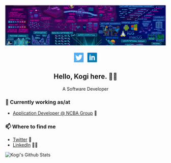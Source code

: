 ## [![Eric Kogi's header](https://github.com/erickogi/erickogi/blob/main/images/background.jpeg)](https://www.linkedin.com/in/erickogi/)
<p align='center'>
<a href="https://twitter.com/erickogi_"><img height="30" src="https://github.com/erickogi/erickogi/blob/main/images/twitter.png?raw=true"></a>&nbsp;&nbsp;
<a href="https://www.linkedin.com/in/erickogi/"><img height="30" src="https://github.com/erickogi/erickogi/blob/main/images/linkedin.png?raw=true"></a>
</p>
<h2 align="center">Hello, Kogi here. 👋🤓</h2>
<p align="center">A Software Developer</p>

### 💼 Currently working as/at
- [Application Developer @ NCBA Group](https://ncbagroup.com) 💼 

### 📫 Where to find me
- [Twitter](https://twitter.com/kogi_dev) 🐤
- [LinkedIn](https://linkedin.com/in/erickogi) 👨💼

![Kogi's Github Stats](https://github-readme-stats.vercel.app/api?username=erickogi&show_icons=true&theme=radical)
